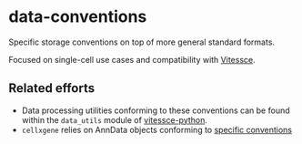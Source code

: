 # data-conventions

Specific storage conventions on top of more general standard formats.

Focused on single-cell use cases and compatibility with [Vitessce](https://github.com/vitessce/vitessce).

## Related efforts

- Data processing utilities conforming to these conventions can be found within the `data_utils` module of [vitessce-python](https://github.com/vitessce/vitessce-python).
- `cellxgene` relies on AnnData objects conforming to [specific conventions](https://github.com/chanzuckerberg/single-cell-curation/blob/main/schema/3.0.0/schema.md#general-requirements)
